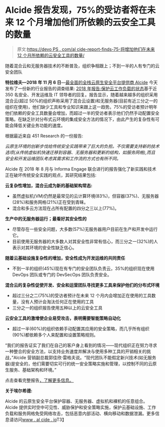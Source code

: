 # Alcide 报告发现，75%的受访者将在未来 12 个月增加他们所依赖的云安全工具的数量

> 原文:[https://devo PS . com/al cide-report-finds-75-将增加他们在未来 12 个月所依赖的云安全工具的数量/](https://devops.com/alcide-report-finds-75-will-increase-the-number-of-cloud-security-tools-they-rely-on-over-the-next-12-months/)

随着混合云和无服务器技术的不断普及，组织争相跟上；不到一半的人有专门的云安全团队

**特拉维夫—2018 年 11 月 6 日**—[最全面的全栈云原生安全平台提供商 Alcide](https://www.alcide.io/) 今天发布了一份新的行业报告的调查结果: [2018 年报告:保护云工作负载的状态](https://get.alcide.io/hubfs/Landing%20Pages/Alcide_2018_survey_report%20_state_securing_cloud_workloads.pdf)基于近 350 名安全、开发运维及 IT 领导者的回复。报告显示，随着越来越多的组织采用混合云(超过 50%的组织声称采用了混合云设置)和无服务器(目前有近三分之一的组织在使用)，他们缺少工具和专业知识来跟上这一趋势。75%的受访者预计明年他们依赖的安全工具数量会增加，而超过一半的受访者表示他们仍然手动配置安全策略。在缺乏针对分布式云环境的集成安全方法的情况下，由此产生的复杂性有可能会降低关键业务功能的速度。

根据最近来自 451 Research 的一份报告:

*云原生环境的创新步伐给传统安全实践带来了巨大的负担。不仅需要支持新的技术选项(从传统虚拟机快速迁移到容器、无服务器和更新的结构，如服务网格),而且安全和开发运维团队考虑其需求和工作流的方式也有所不同。*

Alcide 在 2018 年 8 月与 Informa Engage 联合进行的报告强化了新实践和技术正在破坏传统安全实践的观点，其研究结果包括:

**云复杂性增加，混合云成为新的基础架构常态:**

*   虽然虚拟机(VM)仍然是最常见的云计算环境(83%)，但容器(37%)、无服务器(28%)和服务网格(21%)正在受到青睐。
*   混合和多云方法现在占所有配置的四分之三以上(77%)。

**生产中的无服务器运行；最看好其安全性的**

*   尽管存在一些安全问题，大多数(57%)无服务器用户目前在生产和开发中运行它。
*   目前使用无服务器的大多数人对其安全性非常有信心，而三分之一(32%)的人表示对其环境的安全性缺乏信心。

**随着云基础设施复杂性的增加，安全性成为开发运维的共同责任**

*   不到一半的组织(45%)现在有专门的安全团队负责云，35%的组织现在使用 DevOps 团队或专门的 DevSecOps 团队负责安全。

**混合云的复杂性促使开发、安全和运营团队寻找更多工具来保护他们的分布式环境**

*   超过三分之二(75%)的受访者预计在未来 12 个月内会增加正在使用的工具数量，没有人预计会淘汰任何正在使用的工具
*   三分之一的组织报告使用五种以上的云安全工具

**云安全工具的激增使企业易受攻击，表明需要智能策略自动化**

*   超过一半(60%)的组织依赖手动配置其应用的安全策略，而几乎所有组织(90%)都依赖多个人来配置和设置策略规则。

“我们的报告证实了我们在自己的客户身上看到的情况——现代组织正在努力寻求一种整合的安全方法，以支持业务速度并解决与使用多种工具的开销相关的挑战，”Alcide 营销副总裁郭佳欣·雷格夫说。“现代团队不能假定新兴技术(如无服务器)是安全的，他们需要切实可行的统一安全策略实施和管理，以控制不同的云原生服务、基础架构和环境。”

点击查看完整报告[，了解更多信息。](https://get.alcide.io/alcide-survey-cloud-security-2018)

**关于埃尔希德:**

Alcide 的云原生安全平台保护容器、无服务器、虚拟机和裸机的任意组合。Alcide 提供实时空中可见性、威胁保护和安全策略实施，保护云基础设施、工作负载和服务网格免受网络攻击，包括恶意内部活动、横向移动和数据泄漏。更多信息请访问[www . al cide . io](http://www.alcide.io/)T3】